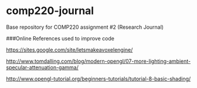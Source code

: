 # comp220-journal
Base repository for COMP220 assignment #2 (Research Journal)


###Online References used to improve code

https://sites.google.com/site/letsmakeavoxelengine/

http://www.tomdalling.com/blog/modern-opengl/07-more-lighting-ambient-specular-attenuation-gamma/

http://www.opengl-tutorial.org/beginners-tutorials/tutorial-8-basic-shading/
